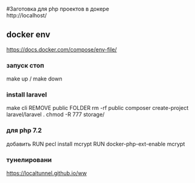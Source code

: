 #Заготовка для php проектов в докере    
http://localhost/
## docker env 
https://docs.docker.com/compose/env-file/   


### запуск стоп
make up  /  make down

### install laravel
make cli
REMOVE public FOLDER    rm -rf public
composer create-project laravel/laravel .
chmod  -R 777 storage/


### для php 7.2 
добавить
RUN pecl install mcrypt
RUN docker-php-ext-enable mcrypt
###    тунелировани
https://localtunnel.github.io/ww
